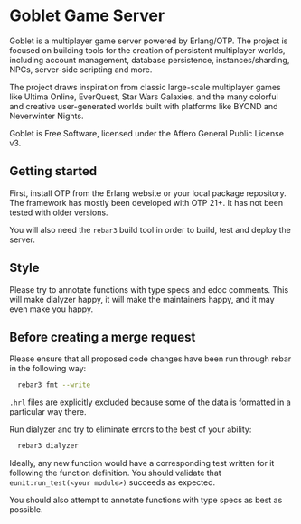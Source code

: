 Goblet Game Server
=================================================
Goblet is a multiplayer game server powered by Erlang/OTP. The project is
focused on building tools for the creation of persistent multiplayer worlds,
including account management, database persistence, instances/sharding, NPCs,
server-side scripting and more.

The project draws inspiration from classic large-scale multiplayer games like
Ultima Online, EverQuest, Star Wars Galaxies, and the many colorful and
creative user-generated worlds built with platforms like BYOND and Neverwinter
Nights.

Goblet is Free Software, licensed under the Affero General Public License v3. 


Getting started
-------------------------------------------------
First, install OTP from the Erlang website or your local package repository.
The framework has mostly been developed with OTP 21+. It has not been tested
with older versions.

You will also need the `rebar3` build tool in order to build, test and deploy
the server.


Style
-------------------------------------------------
Please try to annotate functions with type specs and edoc comments. This will
make dialyzer happy, it will make the maintainers happy, and it may even make
you happy.


Before creating a merge request
-------------------------------------------------
Please ensure that all proposed code changes have been run through rebar in
the following way:
```bash
  rebar3 fmt --write
```

`.hrl` files are explicitly excluded because some of the data is formatted in a
particular way there. 

Run dialyzer and try to eliminate errors to the best of your ability:
```bash
  rebar3 dialyzer
```

Ideally, any new function would have a corresponding test written for it
following the function definition.  You should validate that
`eunit:run_test(<your module>)` succeeds as expected.

You should also attempt to annotate functions with type specs as best as
possible.
